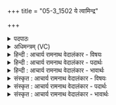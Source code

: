 +++
title = "05-3_1502 ये त्वामिन्द्र"

+++
<details><summary>पदपाठः</summary>

ये। त्वाम्। इ꣣न्द्र। न꣢। तु꣣ष्टुवुः꣢। ऋ꣡ष꣢꣯यः। ये। च꣣। तुष्टुवुः꣢। म꣡म꣢꣯। इत्। व꣣र्धस्व। सु꣡ष्टु꣢꣯तः। सु। स्तु꣢तः। १५०२।
</details>

<details><summary>अधिमन्त्रम् (VC)</summary>

- इन्द्रः
- वत्सः काण्वः
- गायत्री
- षड्जः
</details>

<details><summary>हिन्दी : आचार्य रामनाथ वेदालंकार - विषयः</summary>

अगले मन्त्र में स्तोता अपना अभिप्राय प्रकट कर रहा है।
</details>

<details><summary>हिन्दी : आचार्य रामनाथ वेदालंकार - पदार्थः</summary>

पदार्थान्वय -  हे (इन्द्र) परमैश्वर्यवान्,दोषहन्ता,सर्वान्तर्यामी जगदीश्वर ! (ये) जो निरीश्वरवादी लोग (त्वाम्) आपकी (न तुष्टुवुः) स्तुति नहीं करते हैं, (ये च ऋषयः) और जो तत्त्वदर्शी,वेदार्थवेत्ता,आपके स्वरूप का साक्षात्कार करनेवाले विद्वान् जन (तुष्टुवुः) महिमा-वर्णन द्वारा आपकी स्तुति करते हैं,वे अपनी इच्छा के अनुसार भले ही व्यवहार करें,किन्तु (मम) मेरे स्तोत्र से (सुष्टुतः) भली-भाँति आराधना किये गये आप,मेरे अन्तरात्मा में (वर्धस्व इत्) अवश्य वृद्धि को प्राप्त होओ ॥३॥
</details>

<details><summary>हिन्दी : आचार्य रामनाथ वेदालंकार - भावार्थः</summary>

भावार्थ -  कोई लोग कहते हैं कि परमेश्वर नाम की कोई वस्तु है ही नहीं, यदि है भी तो वह उपेक्षा योग्य है। भले ही वे उसकी स्तुति न करें। मेरी जीवन-नौका का तो वही कर्णधार है, इसलिए मैं बार-बार उसका वन्दन करता हूँ और अभिनन्दन करता हूँ ॥३॥ इस खण्ड में जीवात्मा, परमात्मा, ब्रह्मानन्द, राजा, आचार्य और स्तोता के विषय का वर्णन होने से इस खण्ड की पूर्व खण्ड के साथ सङ्गति है ॥ चौदहवें अध्याय में प्रथम खण्ड समाप्त ॥
</details>

<details><summary>संस्कृत : आचार्य रामनाथ वेदालंकार - विषयः</summary>

अथ स्तोता स्वाभिप्रायमाह।
</details>

<details><summary>संस्कृत : आचार्य रामनाथ वेदालंकार - पदार्थः</summary>

पदार्थान्वय -  हे (इन्द्र) परमैश्वर्यवन् न दोषहन्तः सर्वान्तर्यामिन् जगदीश्वर ! (ये) निरीश्वरवादिनः (त्वाम्) भवन्तम् (न तुष्टुवुः) न स्तुवन्ति, (ये च ऋषयः) ये च तत्त्वदर्शिनः वेदार्थविदः त्वत्स्वरूपद्रष्टारः (तुष्टुवुः) महिमवर्णनेन त्वां स्तुवन्ति,ते स्वेच्छानुरूपं कामं व्यवहरन्तु। (मम) मदीयेन तु स्तोत्रेण (सुष्टुतः) सम्यगाराधितः त्वम् ममान्तरात्मनि (वर्धस्व इत्) वृद्धिमेव गच्छ ॥३॥
</details>

<details><summary>संस्कृत : आचार्य रामनाथ वेदालंकार - भावार्थः</summary>

भावार्थ -  केचिद् ब्रुवन्ति परमेश्वरो नाम कश्चिन्नास्त्येव, अस्ति चेदुपेक्षणीय इति। कामं ते तं नाभिष्टुवन्तु। मम तु जीवननौकायाः स एव कर्णधार इति मुहुर्मुहुस्तं वन्देऽभिनन्दये च ॥३॥ अस्मिन् खण्डे जीवात्मनः परमात्मनो ब्रह्मानन्दरसस्य नृपतेराचार्यस्य स्तोतुश्च विषयस्य वर्णनादेतत्खण्डस्य पूर्वखण्डेन संगतिरस्ति ॥
</details>